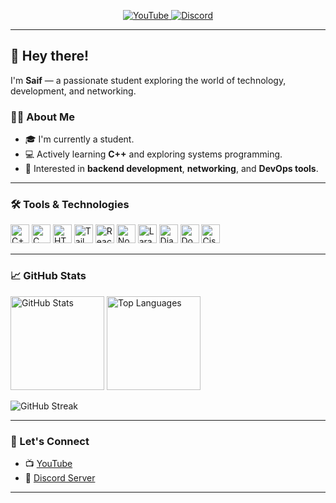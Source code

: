 <!-- Social Links -->
<p align="center">
  <a href="https://youtube.com/@floydgaming199" target="_blank">
    <img src="https://img.shields.io/badge/YOUTUBE-red?style=for-the-badge&logo=youtube" alt="YouTube"/>
  </a>
  <a href="https://discord.gg/RPT9uv97Fh" target="_blank">
    <img src="https://img.shields.io/badge/DISCORD-5865F2?style=for-the-badge&logo=discord&logoColor=white" alt="Discord"/>
  </a>
</p>

---

## 👋 Hey there!

I'm **Saif** — a passionate student exploring the world of technology, development, and networking.

### 👨‍🎓 About Me

- 🎓 I'm currently a student.
- 💻 Actively learning **C++** and exploring systems programming.
- 🧠 Interested in **backend development**, **networking**, and **DevOps tools**.

---

### 🛠️ Tools & Technologies

<p align="left">
  <img src="https://cdn.jsdelivr.net/gh/devicons/devicon/icons/cplusplus/cplusplus-original.svg" width="30" alt="C++"/>
  <img src="https://cdn.jsdelivr.net/gh/devicons/devicon/icons/c/c-original.svg" width="30" alt="C"/>
  <img src="https://cdn.jsdelivr.net/gh/devicons/devicon/icons/html5/html5-original.svg" width="30" alt="HTML5"/>
  <img src="https://www.vectorlogo.zone/logos/tailwindcss/tailwindcss-icon.svg" width="30" alt="Tailwind CSS"/>
  <img src="https://cdn.jsdelivr.net/gh/devicons/devicon/icons/react/react-original.svg" width="30" alt="React"/>
  <img src="https://cdn.jsdelivr.net/gh/devicons/devicon/icons/nodejs/nodejs-original.svg" width="30" alt="NodeJS"/>
  <img src="https://www.vectorlogo.zone/logos/laravel/laravel-icon.svg" width="30" alt="Laravel"/>
  <img src="https://cdn.jsdelivr.net/gh/devicons/devicon/icons/django/django-plain.svg" width="30" alt="Django"/>
  <img src="https://cdn.jsdelivr.net/gh/devicons/devicon/icons/docker/docker-original.svg" width="30" alt="Docker"/>
  <img src="https://www.vectorlogo.zone/logos/cisco/cisco-icon.svg" width="30" alt="Cisco"/>
</p>

---

### 📈 GitHub Stats

<p align="left">
  <img src="https://github-readme-stats.vercel.app/api?username=dev-arabi&show_icons=true&theme=github_dark" height="150" alt="GitHub Stats"/>
  <img src="https://github-readme-stats.vercel.app/api/top-langs/?username=dev-arabi&layout=compact&theme=github_dark" height="150" alt="Top Languages"/>
</p>

<p align="left">
  <img src="https://github-readme-streak-stats.herokuapp.com/?user=dev-arabi&theme=github_dark" alt="GitHub Streak"/>
</p>

---

### 🤝 Let's Connect

- 📺 [YouTube](https://youtube.com/@floydgaming199)  
- 💬 [Discord Server](https://discord.gg/RPT9uv97Fh)

---
